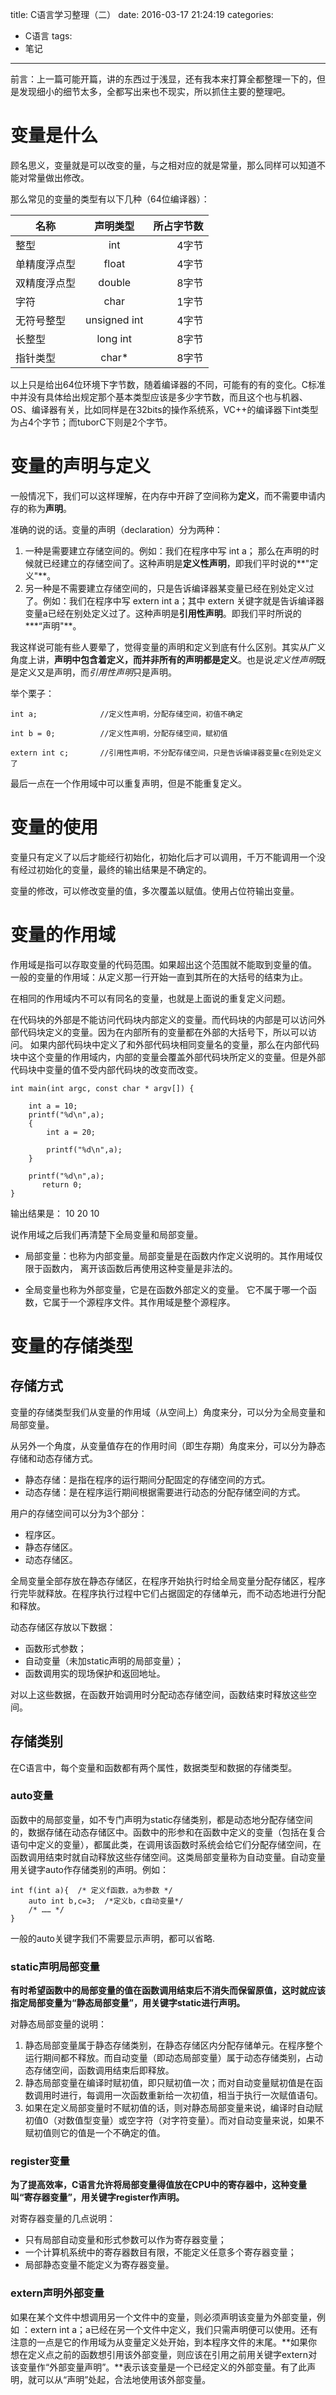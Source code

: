 title: C语言学习整理（二）
date: 2016-03-17 21:24:19
categories:
- C语言
tags:
- 笔记

---
前言：上一篇可能开篇，讲的东西过于浅显，还有我本来打算全都整理一下的，但是发现细小的细节太多，全都写出来也不现实，所以抓住主要的整理吧。

# 变量是什么
顾名思义，变量就是可以改变的量，与之相对应的就是常量，那么同样可以知道不能对常量做出修改。

那么常见的变量的类型有以下几种（64位编译器）：

| 名称 | 声明类型 | 所占字节数 | 
|----- |:------:|--------:|
| 整型 | int     | 4字节		|
|单精度浮点型|float|4字节		|
|双精度浮点型|double|8字节|
|字符|char|1字节|
|无符号整型|unsigned int|4字节|
|长整型|long int|8字节|
|指针类型|char*|8字节|
 
以上只是给出64位环境下字节数，随着编译器的不同，可能有的有的变化。C标准中并没有具体给出规定那个基本类型应该是多少字节数，而且这个也与机器、OS、编译器有关，比如同样是在32bits的操作系统系，VC++的编译器下int类型为占4个字节；而tuborC下则是2个字节。

# 变量的声明与定义

一般情况下，我们可以这样理解，在内存中开辟了空间称为**定义**，而不需要申请内存的称为**声明**。

准确的说的话。变量的声明（declaration）分为两种：

1. 一种是需要建立存储空间的。例如：我们在程序中写 int a； 那么在声明的时候就已经建立的存储空间了。这种声明是**定义性声明**，即我们平时说的**"定义"**。
2. 另一种是不需要建立存储空间的，只是告诉编译器某变量已经在别处定义过了。例如：我们在程序中写 extern int a；其中 extern 关键字就是告诉编译器变量a已经在别处定义过了。这种声明是**引用性声明**。即我们平时所说的***“声明"**。

我这样说可能有些人要晕了，觉得变量的声明和定义到底有什么区别。其实从广义角度上讲，**声明中包含着定义，而并非所有的声明都是定义**。也是说*定义性声明*既是定义又是声明，而*引用性声明*只是声明。

举个栗子：

```
int a;				//定义性声明，分配存储空间，初值不确定 

int b = 0;			//定义性声明，分配存储空间，赋初值

extern int c;		//引用性声明，不分配存储空间，只是告诉编译器变量c在别处定义了
```

最后一点在一个作用域中可以重复声明，但是不能重复定义。

# 变量的使用
变量只有定义了以后才能经行初始化，初始化后才可以调用，千万不能调用一个没有经过初始化的变量，最终的输出结果是不确定的。

变量的修改，可以修改变量的值，多次覆盖以赋值。使用占位符输出变量。


<!-- more -->
# 变量的作用域



作用域是指可以存取变量的代码范围。如果超出这个范围就不能取到变量的值。
一般的变量的作用域：从定义那一行开始一直到其所在的大括号的结束为止。

在相同的作用域内不可以有同名的变量，也就是上面说的重复定义问题。

在代码块的外部是不能访问代码块内部定义的变量。而代码块的内部是可以访问外部代码块定义的变量。因为在内部所有的变量都在外部的大括号下，所以可以访问。
如果内部代码块中定义了和外部代码块相同变量名的变量，那么在内部代码块中这个变量的作用域内，内部的变量会覆盖外部代码块所定义的变量。但是外部代码块中变量的值不受内部代码块的改变而改变。

```
int main(int argc, const char * argv[]) {

    int a = 10;
    printf("%d\n",a);
    {
        int a = 20;
      
        printf("%d\n",a);
    }

    printf("%d\n",a);
       return 0;
}

```

输出结果是：
10
20
10


说作用域之后我们再清楚下全局变量和局部变量。

- 局部变量：也称为内部变量。局部变量是在函数内作定义说明的。其作用域仅限于函数内， 离开该函数后再使用这种变量是非法的。

- 全局变量也称为外部变量，它是在函数外部定义的变量。 它不属于哪一个函数，它属于一个源程序文件。其作用域是整个源程序。


# 变量的存储类型

## 存储方式

变量的存储类型我们从变量的作用域（从空间上）角度来分，可以分为全局变量和局部变量。

从另外一个角度，从变量值存在的作用时间（即生存期）角度来分，可以分为静态存储和动态存储方式。

* 静态存储：是指在程序的运行期间分配固定的存储空间的方式。
* 动态存储：是在程序运行期间根据需要进行动态的分配存储空间的方式。

用户的存储空间可以分为3个部分：

* 程序区。
* 静态存储区。
* 动态存储区。

全局变量全部存放在静态存储区，在程序开始执行时给全局变量分配存储区，程序行完毕就释放。在程序执行过程中它们占据固定的存储单元，而不动态地进行分配和释放。



动态存储区存放以下数据：

* 函数形式参数；
* 自动变量（未加static声明的局部变量）；
* 函数调用实的现场保护和返回地址。

对以上这些数据，在函数开始调用时分配动态存储空间，函数结束时释放这些空间。

## 存储类别

在C语言中，每个变量和函数都有两个属性，数据类型和数据的存储类型。



### auto变量

函数中的局部变量，如不专门声明为static存储类别，都是动态地分配存储空间的，数据存储在动态存储区中。函数中的形参和在函数中定义的变量（包括在复合语句中定义的变量），都属此类，在调用该函数时系统会给它们分配存储空间，在函数调用结束时就自动释放这些存储空间。这类局部变量称为自动变量。自动变量用关键字auto作存储类别的声明。例如：
```
int f(int a){  /* 定义f函数，a为参数 */
    auto int b,c=3;  /*定义b，c自动变量*/
    /* …… */
}
```

一般的auto关键字我们不需要显示声明，都可以省略.

### static声明局部变量

**有时希望函数中的局部变量的值在函数调用结束后不消失而保留原值，这时就应该指定局部变量为“静态局部变量”，用关键字static进行声明。**

对静态局部变量的说明：

1. 静态局部变量属于静态存储类别，在静态存储区内分配存储单元。在程序整个运行期间都不释放。而自动变量（即动态局部变量）属于动态存储类别，占动态存储空间，函数调用结束后即释放。
2. 静态局部变量在编译时赋初值，即只赋初值一次；而对自动变量赋初值是在函数调用时进行，每调用一次函数重新给一次初值，相当于执行一次赋值语句。
3. 如果在定义局部变量时不赋初值的话，则对静态局部变量来说，编译时自动赋初值0（对数值型变量）或空字符（对字符变量）。而对自动变量来说，如果不赋初值则它的值是一个不确定的值。

### register变量

**为了提高效率，C语言允许将局部变量得值放在CPU中的寄存器中，这种变量叫“寄存器变量”，用关键字register作声明。**

对寄存器变量的几点说明：

* 只有局部自动变量和形式参数可以作为寄存器变量；
* 一个计算机系统中的寄存器数目有限，不能定义任意多个寄存器变量；
* 局部静态变量不能定义为寄存器变量。

### extern声明外部变量

如果在某个文件中想调用另一个文件中的变量，则必须声明该变量为外部变量，例如
：extern int a；a已经在另一个文件中定义，我们只需声明便可以使用。还有注意的一点是它的作用域为从变量定义处开始，到本程序文件的末尾。**如果你想在定义点之前的函数想引用该外部变量，则应该在引用之前用关键字extern对该变量作“外部变量声明”。**表示该变量是一个已经定义的外部变量。有了此声明，就可以从“声明”处起，合法地使用该外部变量。